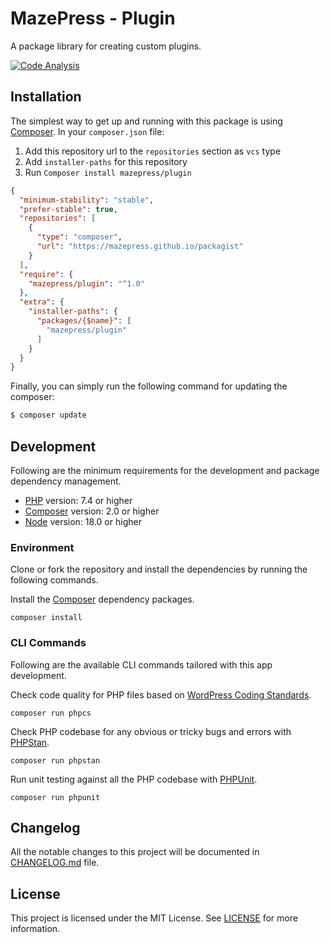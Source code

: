 # MazePress - Plugin
A package library for creating custom plugins.

[![Code Analysis](https://github.com/mazepress/plugin/actions/workflows/analyse.yml/badge.svg)](https://github.com/mazepress/plugin/actions/workflows/analyse.yml)

## Installation
The simplest way to get up and running with this package is using [Composer](http://getcomposer.org/).
In your `composer.json` file:

1. Add this repository url to the `repositories` section as `vcs` type
2. Add `installer-paths` for this repository
3. Run `Composer install mazepress/plugin`

```json
{
  "minimum-stability": "stable",
  "prefer-stable": true,
  "repositories": [
    {
      "type": "composer",
      "url": "https://mazepress.github.io/packagist"
    }
  ],
  "require": {
    "mazepress/plugin": "^1.0"
  },
  "extra": {
    "installer-paths": {
      "packages/{$name}": [
        "mazepress/plugin"
      ]
    }
  }
}
```
Finally, you can simply run the following command for updating the composer:

```sh
$ composer update
```

## Development
Following are the minimum requirements for the development and package dependency management.

- [PHP](https://php.net) version: 7.4 or higher
- [Composer](https://getcomposer.org/) version: 2.0 or higher
- [Node](https://nodejs.org) version: 18.0 or higher

### Environment
Clone or fork the repository and install the dependencies by running the following commands.

Install the [Composer](https://getcomposer.org/) dependency packages.
```shell
composer install
```

### CLI Commands
Following are the available CLI commands tailored with this app development.

Check code quality for PHP files based on [WordPress Coding Standards](https://developer.wordpress.org/coding-standards/wordpress-coding-standards/).
```shell
composer run phpcs
```

Check PHP codebase for any obvious or tricky bugs and errors with [PHPStan](https://phpstan.org).
```shell
composer run phpstan
```

Run unit testing against all the PHP codebase with [PHPUnit](https://phpunit.de).
```shell
composer run phpunit
```

## Changelog
All the notable changes to this project will be documented in [CHANGELOG.md](CHANGELOG.md) file.

## License
This project is licensed under the MIT License. See [LICENSE](LICENSE.md) for more information.
